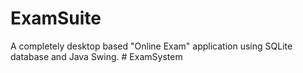# ExamSuite

A completely desktop based "Online Exam" application using SQLite database and Java Swing.
#   E x a m S y s t e m  
 